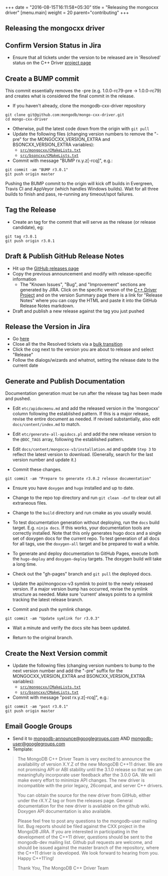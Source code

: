 +++
date = "2016-08-15T16:11:58+05:30"
title = "Releasing the mongocxx driver"
[menu.main]
  weight = 20
  parent="contributing"
+++

## Releasing the mongocxx driver

## Confirm Version Status in Jira

- Ensure that all tickets under the version to be released are in
  'Resolved' status on the C++ Driver [project
  page](https://jira.mongodb.org/browse/CXX/?selectedTab=com.atlassian.jira.jira-projects-plugin:versions-panel)

## Create a BUMP commit

This commit essentially removes the -pre (e.g. 1.0.0-rc79-pre ->
1.0.0-rc79) and creates what is considered the final commit in the release.

*  If you haven't already, clone the mongodb-cxx-driver repository

```
git clone git@github.com:mongodb/mongo-cxx-driver.git
cd mongo-cxx-driver
```

* Otherwise, pull the latest code down from the origin with `git pull`
* Update the following files (changing version numbers to remove the "-pre"
  for the MONGOCXX_VERSION_EXTRA and BSONCXX_VERSION_EXTRA variables):
    * [`src/mongocxx/CMakeLists.txt`](https://github.com/mongodb/mongo-cxx-driver/blob/master/src/mongocxx/CMakeLists.txt#L30)
    * [`src/bsoncxx/CMakeLists.txt`](https://github.com/mongodb/mongo-cxx-driver/blob/master/src/bsoncxx/CMakeLists.txt#L22)
* Commit with message "BUMP rx.y.z[-rcq]", e.g.:

```
git commit -am "BUMP r3.0.1"
git push origin master
```

Pushing the BUMP commit to the origin will kick off builds in Evergreen,
Travis CI and AppVeyor (which handles Windows builds). Wait for all three
builds to finish and pass, re-running any timeout/spot failures.

## Tag the Release

* Create an tag for the commit that will serve as the release (or release candidate), eg:

```
git tag r3.0.1
git push origin r3.0.1
```

## Draft & Publish GitHub Release Notes

* Hit up the [GitHub releases
  page](https://github.com/mongodb/mongo-cxx-driver/releases)
* Copy the previous announcement and modify with release-specific information
    * The "Known Issues", "Bug", and "Improvement" sections are generated by JIRA. Click on the specific version of the [C++ Driver Project](https://jira.mongodb.org/browse/CXX/?selectedTab=com.atlassian.jira.jira-projects-plugin:versions-panel) and on the version Summary page there is a link for "Release Notes" where you can copy the HTML and paste it into the GitHub Release Notes markdown.
* Draft and publish a new release against the tag you just pushed

## Release the Version in Jira

* Go
  [here](https://jira.mongodb.org/plugins/servlet/project-config/CXX/versions)
* Close all the the Resolved tickets via a [bulk transition](https://confluence.atlassian.com/jira/modifying-multiple-bulk-issues-185729606.html)
* Click the cog next to the version you are about to release and select "Release"
* Follow the dialogs/wizards and whatnot, setting the release date to the current date

## Generate and Publish Documentation

Documentation generation must be run after the release tag has been made
and pushed.

* Edit `etc/apidocmenu.md` and add the released version in the 'mongocxx'
  column following the established pattern.  If this is a major release,
  revise the entire document as needed.  If revised substantially, also
  edit `docs/content/index.md` to match.

* Edit `etc/generate-all-apidocs.pl` and add the new release version to
  the `@DOC_TAGS` array, following the established pattern.

* Edit `docs/content/mongocxx-v3/installation.md` and update `Step 3` to
  reflect the latest version to download.  (Generally, search for the last
  version number and update it.)

* Commit these changes.

`git commit -am "Prepare to generate r3.0.2 release documentation"`

* Ensure you have `doxygen` and `hugo` installed and up to date.

* Change to the repo top directory and run `git clean -dxf` to clear out
  all extraneous files.

* Change to the `build` directory and run cmake as you usually would.

* To test documentation generation without deploying, run the `docs` build
  target.  E.g. `ninja docs`.  If this works, your documentation tools are
  correctly installed.  Note that this only generates hugo docs and a
  single set of doxygen docs for the current repo.  To test generation of
  all docs for all tags, use the `doxygen-all` target and be prepared to
  wait a while.

* To generate and deploy documentation to GitHub Pages, execute both the
  `hugo-deploy` and `doxygen-deploy` targets.  The doxygen build will take
  a long time.

* Check out the "gh-pages" branch and `git pull` the deployed docs.

* Update the api/mongocxx-v3 symlink to point to the newly released
  version.  If a major version bump has occurred, revise the symlink
  structure as needed.  Make sure 'current' always points to a *symlink*
  tracking the latest release branch.

* Commit and push the symlink change.

`git commit -am "Update symlink for r3.0.3"`

* Wait a minute and verify the docs site has been updated.

* Return to the original branch.

## Create the Next Version commit

* Update the following files (changing version numbers to bump to the next version number and add the "-pre" suffix for the MONGOCXX_VERSION_EXTRA and BSONCXX_VERSION_EXTRA variables):
    * [`src/mongocxx/CMakeLists.txt`](https://github.com/mongodb/mongo-cxx-driver/blob/master/src/mongocxx/CMakeLists.txt#L30)
    * [`src/bsoncxx/CMakeLists.txt`](https://github.com/mongodb/mongo-cxx-driver/blob/master/src/bsoncxx/CMakeLists.txt#L22)
* Commit with message "post rx.y.z[-rcq]", e.g.:

```
git commit -am "post r3.0.1"
git push origin master
```

## Email Google Groups

* Send it to mongodb-announce@googlegroups.com AND mongodb-user@googlegroups.com
* Template:

> The MongoDB C++ Driver Team is very excited to announce the availability of version X.Y.Z of the new MongoDB C++11 driver.
> We are not promising API or ABI stability until the 3.1.0 release so that we can meaningfully incorporate user feedback after the 3.0.0 GA. We will make every effort to minimize API changes.  The new driver is incompatible with the prior legacy, 26compat, and server C++ drivers.
>
> You can obtain the source for the new driver from GitHub, either under the rX.Y.Z tag or from the releases page. General documentation for the new driver is available on the github wiki. Doxygen API documentation is also available.
>
> Please feel free to post any questions to the mongodb-user mailing list. Bug reports should be filed against the CXX project in the MongoDB JIRA. If you are interested in participating in the development of the C++11 driver, questions should be sent to the mongodb-dev mailing list. Github pull requests are welcome, and should be issued against the master branch of the repository, where the C++11 driver is developed.
> We look forward to hearing from you. Happy C++11’ing!
>
> Thank You,
> The MongoDB C++ Driver Team

